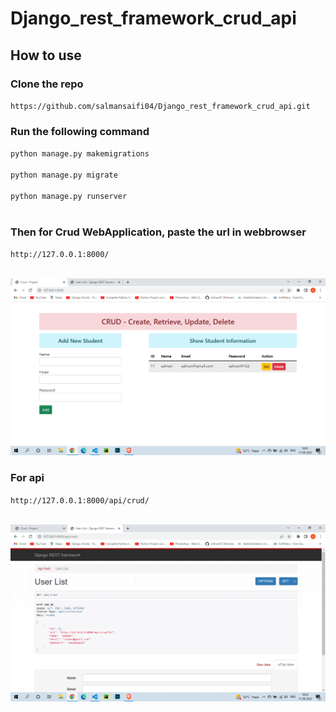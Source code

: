 # Django_rest_framework_crud_api

## How to use 

### Clone the repo<br>
`https://github.com/salmansaifi04/Django_rest_framework_crud_api.git`

### Run the following command
`python manage.py makemigrations`<br><br>
`python manage.py migrate`<br><br>
`python manage.py runserver`<br><br>

### Then for Crud WebApplication, paste the url in webbrowser
`http://127.0.0.1:8000/`

<br>![alt text](https://github.com/salmansaifi04/Django_rest_framework_crud_api/blob/master/ss/web.png)


### For api
`http://127.0.0.1:8000/api/crud/`

<br>![alt text](https://github.com/salmansaifi04/Django_rest_framework_crud_api/blob/master/ss/api.png)
